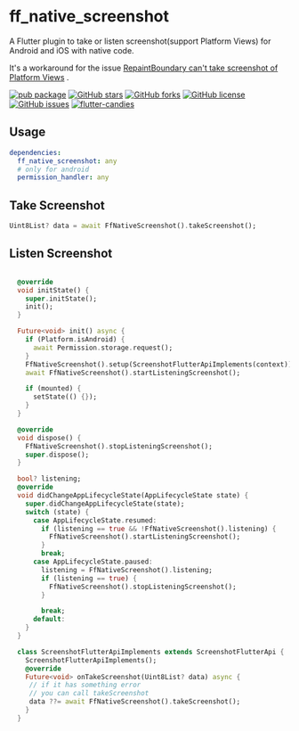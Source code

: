 # ff_native_screenshot

A Flutter plugin to take or listen screenshot(support Platform Views) for Android and iOS with native code.

It's a workaround for the issue [RepaintBoundary can't take screenshot of Platform Views](https://github.com/flutter/flutter/issues/102866) .

[![pub package](https://img.shields.io/pub/v/ff_native_screenshot.svg)](https://pub.dartlang.org/packages/ff_native_screenshot) [![GitHub stars](https://img.shields.io/github/stars/fluttercandies/ff_native_screenshot)](https://github.com/fluttercandies/ff_native_screenshot/stargazers) [![GitHub forks](https://img.shields.io/github/forks/fluttercandies/ff_native_screenshot)](https://github.com/fluttercandies/ff_native_screenshot/network) [![GitHub license](https://img.shields.io/github/license/fluttercandies/ff_native_screenshot)](https://github.com/fluttercandies/ff_native_screenshot/blob/master/LICENSE) [![GitHub issues](https://img.shields.io/github/issues/fluttercandies/ff_native_screenshot)](https://github.com/fluttercandies/ff_native_screenshot/issues) <a target="_blank" href="https://jq.qq.com/?_wv=1027&k=5bcc0gy"><img border="0" src="https://pub.idqqimg.com/wpa/images/group.png" alt="flutter-candies" title="flutter-candies"></a>

## Usage

``` yaml
dependencies:
  ff_native_screenshot: any
  # only for android
  permission_handler: any
```

## Take Screenshot

``` dart
Uint8List? data = await FfNativeScreenshot().takeScreenshot();
```

## Listen Screenshot

``` dart

  @override
  void initState() {
    super.initState();
    init();
  }

  Future<void> init() async {
    if (Platform.isAndroid) {
      await Permission.storage.request();
    }
    FfNativeScreenshot().setup(ScreenshotFlutterApiImplements(context));
    await FfNativeScreenshot().startListeningScreenshot();

    if (mounted) {
      setState(() {});
    }
  }

  @override
  void dispose() {
    FfNativeScreenshot().stopListeningScreenshot();
    super.dispose();
  }

  bool? listening;
  @override
  void didChangeAppLifecycleState(AppLifecycleState state) {
    super.didChangeAppLifecycleState(state);
    switch (state) {
      case AppLifecycleState.resumed:
        if (listening == true && !FfNativeScreenshot().listening) {
          FfNativeScreenshot().startListeningScreenshot();
        }
        break;
      case AppLifecycleState.paused:
        listening = FfNativeScreenshot().listening;
        if (listening == true) {
          FfNativeScreenshot().stopListeningScreenshot();
        }

        break;
      default:
    }
  }

  class ScreenshotFlutterApiImplements extends ScreenshotFlutterApi {
    ScreenshotFlutterApiImplements();
    @override
    Future<void> onTakeScreenshot(Uint8List? data) async {
     // if it has something error
     // you can call takeScreenshot 
     data ??= await FfNativeScreenshot().takeScreenshot();
    }
  }

```

